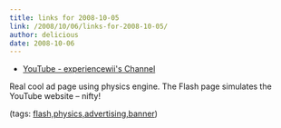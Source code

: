 ```yaml
---
title: links for 2008-10-05
link: /2008/10/06/links-for-2008-10-05/
author: delicious
date: 2008-10-06
---
```



* [YouTube - experiencewii's Channel](http://www.youtube.com/experiencewii)

Real cool ad page using physics engine. The Flash page simulates the YouTube website – nifty!

(tags: [flash,physics,advertising,banner](http://delicious.com/sok/flash%2Cphysics%2Cadvertising%2Cbanner))
